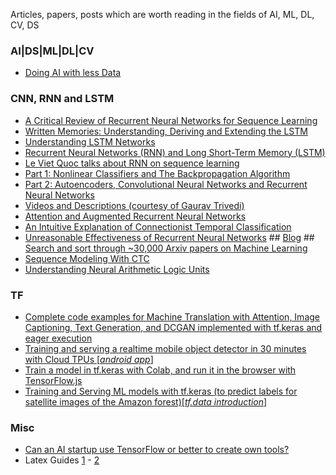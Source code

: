Articles, papers, posts which are worth reading in the fields of AI, ML, DL, CV, DS

### AI|DS|ML|DL|CV
- [Doing AI with less Data](https://www.cinnamonailabs.com/single-post/2018/10/02/Doing-AI-with-less-Data)

### CNN, RNN and LSTM
- [A Critical Review of Recurrent Neural Networks for Sequence Learning](https://arxiv.org/pdf/1506.00019.pdf)
- [Written Memories: Understanding, Deriving and Extending the LSTM](https://r2rt.com/written-memories-understanding-deriving-and-extending-the-lstm.html#written-memories-the-intuition-behind-lstms)
- [Understanding LSTM Networks](http://colah.github.io/posts/2015-08-Understanding-LSTMs/)
- [Recurrent Neural Networks (RNN) and Long Short-Term Memory (LSTM)](https://www.youtube.com/watch?v=WCUNPb-5EYI)
- [Le Viet Quoc talks about RNN on sequence learning](https://www.youtube.com/watch?v=3-JKvP7eBXc)
- [Part 1: Nonlinear Classifiers and The Backpropagation Algorithm](https://cs.stanford.edu/~quocle/tutorial1.pdf)
- [Part 2: Autoencoders, Convolutional Neural Networks and Recurrent Neural Networks](http://cs.stanford.edu/~quocle/tutorial2.pdf)
- [Videos and Descriptions (courtesy of Gaurav Trivedi)](https://www.trivedigaurav.com/blog/quoc-les-lectures-on-deep-learning/)
- [Attention and Augmented Recurrent Neural Networks](https://distill.pub/2016/augmented-rnns/)
- [An Intuitive Explanation of Connectionist Temporal Classification](https://towardsdatascience.com/intuitively-understanding-connectionist-temporal-classification-3797e43a86c)
- [Unreasonable Effectiveness of Recurrent Neural Networks](http://karpathy.github.io/2015/05/21/rnn-effectiveness/) ## [Blog](https://cs.stanford.edu/people/karpathy/) ## [Search and sort through ~30,000 Arxiv papers on Machine Learning](http://www.arxiv-sanity.com/)
- [Sequence Modeling With CTC](https://distill.pub/2017/ctc/)
- [Understanding Neural Arithmetic Logic Units](https://medium.com/tensorflow/understanding-neural-arithmetic-logic-units-11b0f85c1d1d)

### TF
- [Complete code examples for Machine Translation with Attention, Image Captioning, Text Generation, and DCGAN implemented with tf.keras and eager execution](https://medium.com/tensorflow/complete-code-examples-for-machine-translation-with-attention-image-captioning-text-generation-51663d07a63d)
- [Training and serving a realtime mobile object detector in 30 minutes with Cloud TPUs [*android app*]](https://medium.com/tensorflow/training-and-serving-a-realtime-mobile-object-detector-in-30-minutes-with-cloud-tpus-b78971cf1193)
- [Train a model in tf.keras with Colab, and run it in the browser with TensorFlow.js](https://medium.com/tensorflow/train-on-google-colab-and-run-on-the-browser-a-case-study-8a45f9b1474e)
- [Training and Serving ML models with tf.keras (to predict labels for satellite images of the Amazon forest)[*tf.data introduction*]](https://medium.com/tensorflow/training-and-serving-ml-models-with-tf-keras-fd975cc0fa27)

### Misc
- [Can an AI startup use TensorFlow or better to create own tools?](https://www.quora.com/Can-an-AI-startup-use-TensorFlow-or-better-to-create-own-tools)
- Latex Guides [1](https://www.youtube.com/playlist?list=PLlsF2nDmyL7msihnebzII_KVWy6URxDfp) - [2](https://www.ieee.org/conferences/publishing/templates.html)
